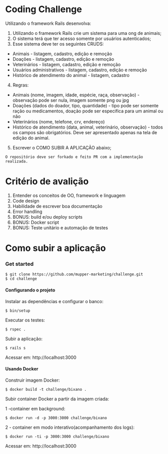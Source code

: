 # Coding Challenge

Utilizando o framework Rails desenvolva:

1. Utilizando o framework Rails crie um sistema para uma ong de animais;
2. O sistema terá que ter acesso somente por usuários autenticados;
3. Esse sistema deve ter os seguintes CRUDS:
  * Animais - listagem, cadastro, edição e remoção
  * Doações - listagem, cadastro, edição e remoção
  * Veterinários - listagem, cadastro, edição e remoção
  * Usuários administrativos - listagem, cadastro, edição e remoção
  * Histórico de atendimento do animal - listagem, cadastro
4. Regras:
  * Animais (nome, imagem, idade, espécie, raça, observação) - observação pode ser nula, imagem somente png ou jpg
  * Doações (dados do doador, tipo, quantidade) - tipo pode ser somente ração ou medicamentos, doação pode ser especifica para um animal ou não
  * Veterinários (nome, telefone, crv, endereço)
  * Histórico de atendimento (data, animal, veterinário, observação) - todos os campos são obrigatórios. Deve ser apresentado apenas na tela de edição do animal.
5. Escrever o COMO SUBIR A APLICAÇÃO abaixo;

```
O repositório deve ser forkado e feito PR com a implementação realizada.
```

# Critério de avalição

1. Entender os conceitos de OO, framework e linguagem
2. Code design
3. Habilidade de escrever boa documentação
4. Error handling 
5. BONUS: build e/ou deploy scripts
6. BONUS: Docker script 
7. BONUS: Teste unitário e automação de testes

# Como subir a aplicação

### Get started
````
$ git clone https://github.com/mupper-marketing/challenge.git
$ cd challenge
````
#### Configurando o projeto
Instalar as dependências e configurar o banco:
```
$ bin/setup
```
Executar os testes:
```
$ rspec .
```
Subir a aplicação:
```
$ rails s
```

Acessar em: http://localhost:3000

#### Usando Docker
Construir imagem Docker:
```
$ docker build -t challenge/bixano .
```
Subir container Docker a partir da imagem criada:

1 -container em background:
```
$ docker run -d -p 3000:3000 challenge/bixano
```
2 - container em modo interativo(acompanhamento dos logs):
```
$ docker run -ti -p 3000:3000 challenge/bixano
```

Acessar em: http://localhost:3000
